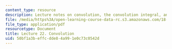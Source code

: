```yaml
---
content_type: resource
description: Lecture notes on convolution, the convolution integral, and the tautochrone.
file: /media/https%3A/open-learning-course-data-rc.s3.amazonaws.com/18-034-honors-differential-equations-spring-2009/50bf1a3beffcdde84a991e0c73c0542d_MIT18_034s09_lec22.pdf
file_type: application/pdf
resourcetype: Document
title: Lecture 22. Convolution
uid: 50bf1a3b-effc-dde8-4a99-1e0c73c0542d
---
```


